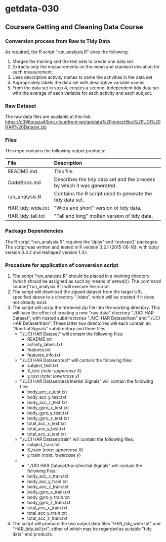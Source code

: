# getdata-030
## Coursera Getting and Cleaning Data Course

### Conversion process from Raw to Tidy Data
As required, the R script "run_analysis.R" does the following. 

   1. Merges the training and the test sets to create one data set.
   2. Extracts only the measurements on the mean and standard deviation for each measurement. 
   3. Uses descriptive activity names to name the activities in the data set
   4. Appropriately labels the data set with descriptive variable names. 
   5. From the data set in step 4, creates a second, independent tidy data set with the average of each variable for each activity and each subject.

### Raw Dataset
The raw data files are available at this link:
https://d396qusza40orc.cloudfront.net/getdata%2Fprojectfiles%2FUCI%20HAR%20Dataset.zip

### Files
This repo contains the following output products:

| File              | Description                                                             |
| :---------------- | :---------------------------------------------------------------------- |
| README.md         | This file.                                                              |
| CodeBook.md       | Describes the tidy data set and the process by which it was generated.  |
| run_analysis.R    | Contains the R script used to generate the tidy data set.               |
| HAR_tidy_wide.txt | "Wide and short" version of tidy data.                                  |
| HAR_tidy_tall.txt | "Tall and long" molten version of tidy data.                            |

### Package Dependencies
The R script "run_analysis.R" requires the 'dplyr' and 'reshape2' packages.
The script was written and tested in R version 3.2.1 (2015-06-18), with dplyr version 0.4.2 and reshape2 version 1.4.1.

### Procedure for application of conversion script

1. The script "run_analysis.R" should be placed in a working directory (which should be assigned as such by means of setwd()). The command source("run_analysis.R") will execute the script.
2. The script will download the zipped dataset from the target URL specified above to a directory "./data", which will be created if it does not already exist.
3. The script will unzip the retrieved zip file into the working directory. This will have the effect of creating a new "raw data" directory "./UCI HAR Dataset", with nested subdirectories "./UCI HAR Dataset/test" and "./UCI HAR Dataset/train". These latter two directories will each contain an "/Inertial Signals" subdirectory and three files.
   - "./UCI HAR Dataset" will contain the following files:
      * README.txt
      * activity_labels.txt
      * features.txt
      * features_info.txt
   - "./UCI HAR Dataset/test" will contain the following files:
      * subject_test.txt
      * X_test (*note: uppercase X*)
      * y_test (*note: lowercase y*)
   - "./UCI HAR Dataset/test/Inertial Signals" will contain the following files:
      * body_acc_x_test.txt
      * body_acc_y_test.txt
      * body_acc_z_test.txt
      * body_gyro_x_test.txt
      * body_gyro_y_test.txt
      * body_gyro_z_test.txt
      * total_acc_x_test.txt
      * total_acc_y_test.txt
      * total_acc_z_test.txt
   - "./UCI HAR Dataset/train" will contain the following files:
      * subject_train.txt
      * X_train (*note: uppercase X*)
      * y_train  (*note: lowercase y*)
   - - "./UCI HAR Dataset/train/Inertial Signals" will contain the following files:
      * body_acc_x_train.txt
      * body_acc_y_train.txt
      * body_acc_z_train.txt
      * body_gyro_x_train.txt
      * body_gyro_y_train.txt
      * body_gyro_z_train.txt
      * total_acc_x_train.txt
      * total_acc_y_train.txt
      * total_acc_z_train.txt
4. The script will produce the two output data files "HAR_tidy_wide.txt" and "HAR_tidy_tall.txt", either of which may be regarded as suitable "tidy data" end products.

